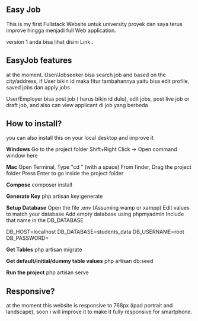 ## Easy Job 

This is my first Fullstack Website untuk university proyek dan saya terus improve hingga menjadi full Web application. 

version 1 anda bisa lihat disini Link.. 


## EasyJob features

at the moment. 
User/Jobseeker bisa search job and based on the city/address, if User bikin id maka fitur tambahannya yaitu bisa edit profile, saved jobs dan apply jobs 

User/Employer bisa post job ( harus bikin id dulu), edit jobs, post live job or draft job, and also can view applicant di job yang berbeda 



## How to install? 

you can also install this on your local desktop and improve it 

**Windows**
Go to the project folder
Shift+Right Click -> Open command window here

**Mac**
Open Terminal, Type "cd " (with a space)
From finder, Drag the project folder
Press Enter to go inside the project folder

**Compose**
composer install

**Generate Key**
php artisan key:generate

**Setup Database**
Open the file .env
(Assuming wamp or xampp)
Edit values to match your database
Add empty database using phpmyadmin
Include that name in the DB_DATABASE

DB_HOST=localhost
DB_DATABASE=students_data
DB_USERNAME=root
DB_PASSWORD=

**Get Tables**
php artisan migrate

**Get default/initial/dummy table values**
php artisan db:seed

**Run the project**
php artisan serve




## Responsive? 

at the moment this website is responsive to 768px (ipad portrait and landscape), soon i will improve it to make it fully responsive for smartphone. 


